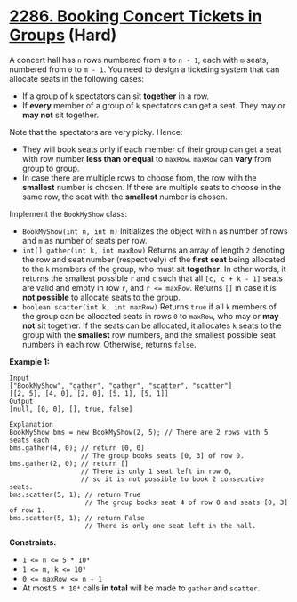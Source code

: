 # [2286. Booking Concert Tickets in Groups][link] (Hard)

[link]: https://leetcode.com/problems/booking-concert-tickets-in-groups/

A concert hall has `n` rows numbered from `0` to `n - 1`, each with `m` seats, numbered from `0` to
`m - 1`. You need to design a ticketing system that can allocate seats in the following cases:

- If a group of `k` spectators can sit **together** in a row.
- If **every** member of a group of `k` spectators can get a seat. They may or **may not** sit
together.

Note that the spectators are very picky. Hence:

- They will book seats only if each member of their group can get a seat with row number **less than
or equal** to `maxRow`. `maxRow` can **vary** from group to group.
- In case there are multiple rows to choose from, the row with the **smallest** number is chosen. If
there are multiple seats to choose in the same row, the seat with the **smallest** number is chosen.

Implement the `BookMyShow` class:

- `BookMyShow(int n, int m)` Initializes the object with `n` as number of rows and `m` as number of
seats per row.
- `int[] gather(int k, int maxRow)` Returns an array of length `2` denoting the row and seat number
(respectively) of the **first seat** being allocated to the `k` members of the group, who must sit
**together**. In other words, it returns the smallest possible `r` and `c` such that all `[c, c + k -
1]` seats are valid and empty in row `r`, and `r <= maxRow`. Returns `[]` in case it is **not
possible** to allocate seats to the group.
- `boolean scatter(int k, int maxRow)` Returns `true` if all `k` members of the group can be
allocated seats in rows `0` to `maxRow`, who may or **may not** sit together. If the seats can be
allocated, it allocates `k` seats to the group with the **smallest** row numbers, and the smallest
possible seat numbers in each row. Otherwise, returns `false`.

**Example 1:**

```
Input
["BookMyShow", "gather", "gather", "scatter", "scatter"]
[[2, 5], [4, 0], [2, 0], [5, 1], [5, 1]]
Output
[null, [0, 0], [], true, false]

Explanation
BookMyShow bms = new BookMyShow(2, 5); // There are 2 rows with 5 seats each
bms.gather(4, 0); // return [0, 0]
                  // The group books seats [0, 3] of row 0.
bms.gather(2, 0); // return []
                  // There is only 1 seat left in row 0,
                  // so it is not possible to book 2 consecutive seats.
bms.scatter(5, 1); // return True
                   // The group books seat 4 of row 0 and seats [0, 3] of row 1.
bms.scatter(5, 1); // return False
                   // There is only one seat left in the hall.
```

**Constraints:**

- `1 <= n <= 5 * 10⁴`
- `1 <= m, k <= 10⁹`
- `0 <= maxRow <= n - 1`
- At most `5 * 10⁴` calls **in total** will be made to `gather` and `scatter`.
